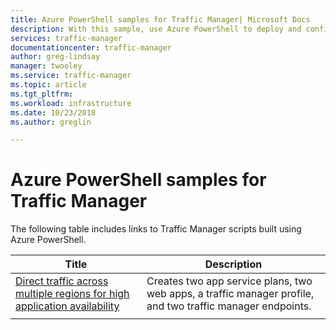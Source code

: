 ```yaml
---
title: Azure PowerShell samples for Traffic Manager| Microsoft Docs
description: With this sample, use Azure PowerShell to deploy and configure Azure Traffic Manager.
services: traffic-manager
documentationcenter: traffic-manager
author: greg-lindsay
manager: twooley
ms.service: traffic-manager
ms.topic: article
ms.tgt_pltfrm:
ms.workload: infrastructure
ms.date: 10/23/2018
ms.author: greglin

---
```

# Azure PowerShell samples for Traffic Manager

The following table includes links to Traffic Manager scripts built using Azure PowerShell.

|Title  |Description |
|---------|---------|
|[Direct traffic across multiple regions for high application availability](./scripts/traffic-manager-powershell-websites-high-availability.md)   |    Creates two app service plans, two web apps, a traffic manager profile, and two traffic manager endpoints.     |
|    |         |


